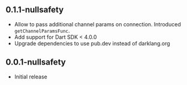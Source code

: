 ## 0.1.1-nullsafety

- Allow to pass additional channel params on connection. Introduced `getChannelParamsFunc`.
- Add support for Dart SDK < 4.0.0
- Upgrade dependencies to use pub.dev instead of darklang.org

## 0.0.1-nullsafety

- Initial release
